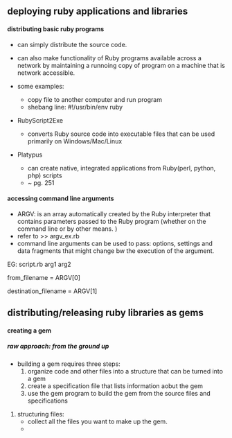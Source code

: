 ## deploying ruby applications and libraries


#### distributing basic ruby programs

- can simply distribute the source code. 
- can also make functionality of Ruby programs available across a network by maintaining a runnoing copy of program on a machine that is network accessible. 
- some examples:
	- copy file to another computer and run program 
	- shebang line: #!/usr/bin/env ruby


- RubyScript2Exe
	- converts Ruby source code into executable files that can be used primarily on Windows/Mac/Linux

- Platypus
	- can create native, integrated applications from Ruby(perl, python, php) scripts
	- ~ pg. 251

#### accessing command line arguments

- ARGV: is an array automatically created by the Ruby interpreter that contains parameters passed to the Ruby program (whether on the command line or by other means. )
- refer to >> argv_ex.rb
- command line arguments can be used to pass: options, settings and data fragments that might change bw the execution of the argument. 

EG: script.rb arg1 arg2

from_filename = ARGV[0]

destination_filename = ARGV[1]


## distributing/releasing ruby libraries as gems

#### creating a gem

##### raw approach: from the ground up

- building a gem requires three steps: 
	1. organize code and other files into a structure that can be turned into a gem 
	2. create a specification file that lists information aobut the gem 
	3. use the gem program to build the gem from the source files and specifications
	


1. structuring files: 
	- collect all the files you want to make up the gem. 
	- 
